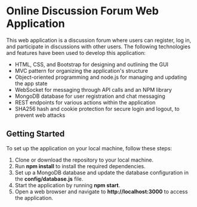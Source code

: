 # Online Discussion Forum Web Application

This web application is a discussion forum where users can register, log in, and participate in discussions with other users. The following technologies and features have been used to develop this application:

- HTML, CSS, and Bootstrap for designing and outlining the GUI
- MVC pattern for organizing the application's structure
- Object-oriented programming and node.js for managing and updating the app state
- WebSocket for messaging through API calls and an NPM library
- MongoDB database for user registration and chat messaging
- REST endpoints for various actions within the application
- SHA256 hash and cookie protection for secure login and logout, to prevent web attacks

## Getting Started

To set up the application on your local machine, follow these steps:

1. Clone or download the repository to your local machine.
2. Run **npm install** to install the required dependencies.
3. Set up a MongoDB database and update the database configuration in the **config/database.js** file.
4. Start the application by running **npm start**.
5. Open a web browser and navigate to **http://localhost:3000** to access the application.
